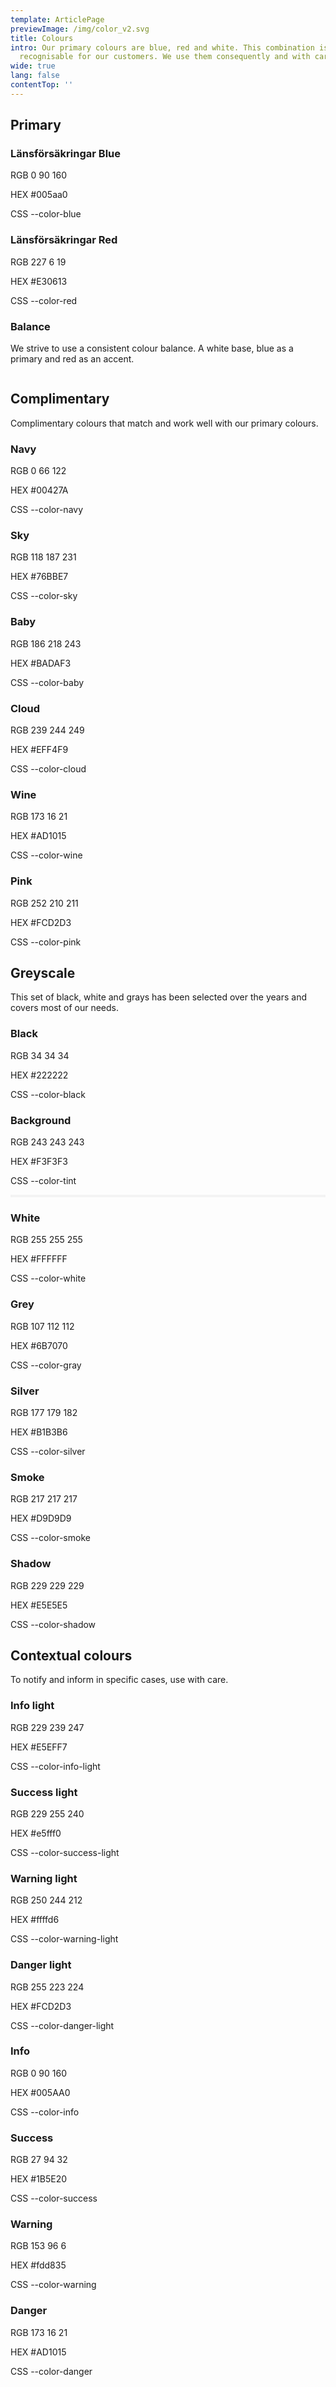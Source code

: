 ```yaml
---
template: ArticlePage
previewImage: /img/color_v2.svg
title: Colours
intro: Our primary colours are blue, red and white. This combination is highly
  recognisable for our customers. We use them consequently and with care.
wide: true
lang: false
contentTop: ''
---
```


## Primary

<div class="Colors"><article class="Colors__item Colors__item--primary"><div class="Colors__primary" style="border-color: #005aa0"><div class="Colors__background" style="background-color: #005aa0"></div><h3 class="Colors__title">Länsförsäkringar Blue</h3><p class="Colors__text"><span>RGB</span> 0 90 160</p><p class="Colors__text Colors__text--hex"><span>HEX</span> #005aa0</p><p class="Colors__text"><span>CSS</span> --color-blue</p></div></article><article class="Colors__item Colors__item--primary"><div class="Colors__primary" style="border-color: #E30613"><div class="Colors__background" style="background-color: #E30613"></div><h3 class="Colors__title">Länsförsäkringar Red</h3><p class="Colors__text"><span>RGB</span> 227 6 19</p><p class="Colors__text Colors__text--hex"><span>HEX</span> #E30613</p><p class="Colors__text"><span>CSS</span> --color-red</p></div></article></div>

### Balance

We strive to use a consistent colour balance. A white base, blue as a primary and red as an accent.

<figure class="Image Image__border "><img src="/img/colors.jpg" srcset="/img/colors.jpg 2x" alt=""><figcaption><div class="Image__caption"></div></figcaption></figure>

## Complimentary

Complimentary colours that match and work well with our primary colours.

<div class="Colors">
    <article class="Colors__item Colors__item--complimentary">
      <div class=" Colors__complimentary" style="border-color: #00427A">
        <div class="Colors__background" style="background-color: #00427A"></div>
        <h3 class="Colors__title">Navy</h3>
        <p class="Colors__text"><span>RGB</span> 0 66 122</p>
        <p class="Colors__text Colors__text--hex"><span>HEX</span> #00427A</p>
        <p class="Colors__text"><span>CSS</span> --color-navy</p>
      </div>
    </article>
    <article class="Colors__item Colors__item--complimentary">
      <div class=" Colors__complimentary" style="border-color: #00427A">
        <div class="Colors__background" style="background-color: #76BBE7"></div>
        <h3 class="Colors__title">Sky</h3>
        <p class="Colors__text"><span>RGB</span> 118 187 231</p>
        <p class="Colors__text Colors__text--hex"><span>HEX</span> #76BBE7</p>
        <p class="Colors__text"><span>CSS</span> --color-sky</p>
      </div>
    </article>
     <article class="Colors__item Colors__item--complimentary">
      <div class=" Colors__complimentary" style="border-color: #BADAF3">
        <div class="Colors__background" style="background-color: #BADAF3"></div>
        <h3 class="Colors__title">Baby</h3>
        <p class="Colors__text"><span>RGB</span> 186 218 243</p>
        <p class="Colors__text Colors__text--hex"><span>HEX</span> #BADAF3</p>
        <p class="Colors__text"><span>CSS</span> --color-baby</p>
      </dv>
    </article>
    <article class="Colors__item Colors__item--complimentary">
      <div class="Colors__complimentary" style="border-color: #EFF4F9">
        <div class="Colors__background" style="background-color: #EFF4F9"></div>
        <h3 class="Colors__title">Cloud</h3>
        <p class="Colors__text"><span>RGB</span> 239 244 249</p>
        <p class="Colors__text Colors__text--hex"><span>HEX</span> #EFF4F9</p>
        <p class="Colors__text"><span>CSS</span> --color-cloud</p>
      </div>
    </article>
    <article class="Colors__item Colors__item--complimentary">
      <div class="Colors__complimentary" style="border-color: #AD1015">
        <div class="Colors__background" style="background-color: #AD1015"></div>
        <h3 class="Colors__title">Wine</h3>
        <p class="Colors__text"><span>RGB</span> 173 16 21</p>
        <p class="Colors__text Colors__text--hex"><span>HEX</span> #AD1015</p>
        <p class="Colors__text"><span>CSS</span> --color-wine</p>
      </div>
    </article>
    <article class="Colors__item Colors__item--complimentary">
      <div class="Colors__complimentary" style="border-color: #FCD2D3">
        <div class="Colors__background" style="background-color: #FCD2D3"></div>
        <h3 class="Colors__title">Pink</h3>
        <p class="Colors__text"><span>RGB</span> 252 210 211</p>
        <p class="Colors__text Colors__text--hex"><span>HEX</span> #FCD2D3</p>
        <p class="Colors__text"><span>CSS</span> --color-pink</p>
      </div>
    </article>
</div>

## Greyscale

This set of black, white and grays has been selected over the years and covers most of our needs.

<div class="Colors">
    <article class="Colors__item Colors__item--complimentary">
      <div class="Colors__complimentary" style="border-color: #222222">
        <div class="Colors__background" style="background-color: #222222"></div>
        <h3 class="Colors__title">Black</h3>
        <p class="Colors__text"><span>RGB</span> 34 34 34</p>
        <p class="Colors__text Colors__text--hex"><span>HEX</span> #222222</p>
        <p class="Colors__text"><span>CSS</span> --color-black</p>
      </div>
    </article>
    <article class="Colors__item Colors__item--complimentary">
      <div class="Colors__complimentary" style="border-color: #F3F3F3">
        <div class="Colors__background" style="background-color: #F3F3F3"></div>
        <h3 class="Colors__title">Background</h3>
        <p class="Colors__text"><span>RGB</span> 243 243 243</p>
        <p class="Colors__text Colors__text--hex"><span>HEX</span> #F3F3F3</p>
        <p class="Colors__text"><span>CSS</span> --color-tint</p>
      </div>
    </article>
     <article class="Colors__item Colors__item--complimentary">
        <div class="Colors__complimentary" style="border-color: #FFFFFF">
          <div class="Colors__background" style="background-color: #FFFFFF; border: 2px solid #F3F3F3"></div>
          <h3 class="Colors__title">White</h3>
          <p class="Colors__text"><span>RGB</span> 255 255 255</p>
          <p class="Colors__text Colors__text--hex"><span>HEX</span> #FFFFFF</p>
          <p class="Colors__text"><span>CSS</span> --color-white</p>
        </div>
    </article>
     <article class="Colors__item Colors__item--complimentary">
      <div class="Colors__complimentary" style="border-color: #6B7070">
        <div class="Colors__background" style="background-color: #6B7070"></div>
        <h3 class="Colors__title">Grey</h3>
        <p class="Colors__text"><span>RGB</span> 107 112 112</p>
        <p class="Colors__text Colors__text--hex"><span>HEX</span> #6B7070</p>
        <p class="Colors__text"><span>CSS</span> --color-gray</p>
      </div>
    </article>
    <article class="Colors__item Colors__item--complimentary">
      <div class="Colors__complimentary" style="border-color: #B1B3B6">
        <div class="Colors__background" style="background-color: #B1B3B6"></div>
        <h3 class="Colors__title">Silver</h3>
        <p class="Colors__text"><span>RGB</span> 177 179 182</p>
        <p class="Colors__text Colors__text--hex"><span>HEX</span> #B1B3B6</p>
        <p class="Colors__text"><span>CSS</span> --color-silver</p>
      </div>
    </article>
    <article class="Colors__item Colors__item--complimentary">
      <div class="Colors__complimentary" style="border-color: #D9D9D9">
        <div class="Colors__background" style="background-color: #D9D9D9"></div>
        <h3 class="Colors__title">Smoke</h3>
        <p class="Colors__text"><span>RGB</span> 217 217 217</p>
        <p class="Colors__text Colors__text--hex"><span>HEX</span> #D9D9D9</p>
        <p class="Colors__text"><span>CSS</span> --color-smoke</p>
      </div>
    </article>
     <article class="Colors__item Colors__item--complimentary">
      <div class="Colors__complimentary" style="border-color: #E5E5E5">
        <div class="Colors__background" style="background-color: #E5E5E5 "></div>
        <h3 class="Colors__title">Shadow</h3>
        <p class="Colors__text"><span>RGB</span> 229 229 229</p>
        <p class="Colors__text Colors__text--hex"><span>HEX</span> #E5E5E5 </p>
        <p class="Colors__text"><span>CSS</span> --color-shadow</p>
      </div>
    </article>
</div>

## Contextual colours

To notify and inform in specific cases, use with care.

<div class="Colors">
    <article class="Colors__item Colors__item--special">
      <div class="Colors__special" style="border-color: #E5EFF7">
        <div class="Colors__background" style="background-color: #E5EFF7"></div>
        <h3 class="Colors__title">Info light</h3>
        <p class="Colors__text"><span>RGB</span> 229 239 247</p>
        <p class="Colors__text Colors__text--hex"><span>HEX</span> #E5EFF7</p>
        <p class="Colors__text"><span>CSS</span> --color-info-light</p>
      </div>
    </article>
    <article class="Colors__item Colors__item--special">
      <div class="Colors__special" style="border-color: #e5fff0">
        <div class="Colors__background" style="background-color: #e5fff0"></div>
        <h3 class="Colors__title">Success light</h3>
        <p class="Colors__text"><span>RGB</span> 229 255 240</p>
        <p class="Colors__text Colors__text--hex"><span>HEX</span> #e5fff0</p>
        <p class="Colors__text"><span>CSS</span> --color-success-light</p>
      </div>
    </article>
    <article class="Colors__item Colors__item--special">
      <div class="Colors__special" style="border-color: #ffffd6">
        <div class="Colors__background" style="background-color: #ffffd6"></div>
        <h3 class="Colors__title">Warning light</h3>
        <p class="Colors__text"><span>RGB</span> 250 244 212</p>
        <p class="Colors__text Colors__text--hex"><span>HEX</span> #ffffd6</p>
        <p class="Colors__text"><span>CSS</span> --color-warning-light</p>
      </div>
    </article>
    <article class="Colors__item Colors__item--special">
      <div class="Colors__special" style="border-color: #FCD2D3">
        <div class="Colors__background" style="background-color: #FCD2D3"></div>
        <h3 class="Colors__title">Danger light</h3>
        <p class="Colors__text"><span>RGB</span> 255 223 224</p>
        <p class="Colors__text Colors__text--hex"><span>HEX</span> #FCD2D3</p>
        <p class="Colors__text"><span>CSS</span> --color-danger-light</p>
      </div>
    </article>
    <article class="Colors__item Colors__item--special">
      <div class="Colors__special" style="border-color: #005AA0">
        <div class="Colors__background" style="background-color: #005AA0"></div>
        <h3 class="Colors__title">Info</h3>
        <p class="Colors__text"><span>RGB</span> 0 90 160</p>
        <p class="Colors__text Colors__text--hex"><span>HEX</span> #005AA0</p>
        <p class="Colors__text"><span>CSS</span> --color-info</p>
      </div>
    </article>
    <article class="Colors__item Colors__item--special">
      <div class="Colors__special" style="border-color: #1B5E20">
        <div class="Colors__background" style="background-color: #1B5E20"></div>
        <h3 class="Colors__title">Success</h3>
        <p class="Colors__text"><span>RGB</span> 27 94 32</p>
        <p class="Colors__text Colors__text--hex"><span>HEX</span> #1B5E20</p>
        <p class="Colors__text"><span>CSS</span> --color-success</p>
      </div>
    </article>
    <article class="Colors__item Colors__item--special">
      <div class="Colors__special" style="border-color: #fdd835">
        <div class="Colors__background" style="background-color: #fdd835"></div>
        <h3 class="Colors__title">Warning</h3>
        <p class="Colors__text"><span>RGB</span> 153 96 6</p>
        <p class="Colors__text Colors__text--hex"><span>HEX</span> #fdd835</p>
        <p class="Colors__text"><span>CSS</span> --color-warning</p>
      </div>
    </article>
    <article class="Colors__item Colors__item--special">
      <div class="Colors__special" style="border-color: #AD1015">
        <div class="Colors__background" style="background-color: #AD1015"></div>
        <h3 class="Colors__title">Danger</h3>
        <p class="Colors__text"><span>RGB</span> 173 16 21</p>
        <p class="Colors__text Colors__text--hex"><span>HEX</span> #AD1015</p>
        <p class="Colors__text"><span>CSS</span> --color-danger</p>
      </div>
    </article>
</div>
